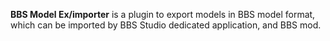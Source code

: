 <div>
	<p><strong>BBS Model Ex/importer</strong> is a plugin to export models in BBS model format, which can be imported by BBS Studio dedicated application, and BBS mod.</p>
</div>